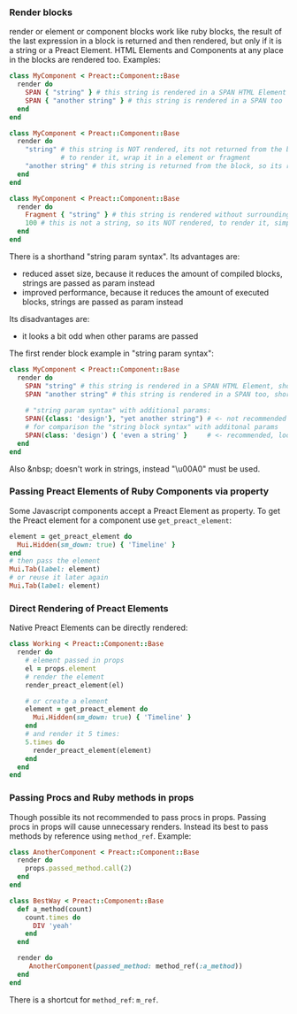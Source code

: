 ### Render blocks
render or element or component blocks work like ruby blocks, the result of the last expression in a block is returned and then rendered,
but only if it is a string or a Preact Element.
HTML Elements and Components at any place in the blocks are rendered too.
Examples:
```ruby
class MyComponent < Preact::Component::Base
  render do
    SPAN { "string" } # this string is rendered in a SPAN HTML Element
    SPAN { "another string" } # this string is rendered in a SPAN too
  end
end
```
```ruby
class MyComponent < Preact::Component::Base
  render do
    "string" # this string is NOT rendered, its not returned from the block and its not wrapped in a Element,
             # to render it, wrap it in a element or fragment
    "another string" # this string is returned from the block, so its rendered
  end
end
```
```ruby
class MyComponent < Preact::Component::Base
  render do
    Fragment { "string" } # this string is rendered without surrounding element
    100 # this is not a string, so its NOT rendered, to render it, simply convert it to a string: "#{100}" or 100.to_s
  end
end
```
There is a shorthand "string param syntax". Its advantages are:
- reduced asset size, because it reduces the amount of compiled blocks, strings are passed as param instead
- improved performance, because it reduces the amount of executed blocks, strings are passed as param instead

Its disadvantages are:
- it looks a bit odd when other params are passed

The first render block example in "string param syntax":
```ruby
class MyComponent < Preact::Component::Base
  render do
    SPAN "string" # this string is rendered in a SPAN HTML Element, short and handy
    SPAN "another string" # this string is rendered in a SPAN too, short and handy
    
    # "string param syntax" with additional params:
    SPAN({class: 'design'}, "yet another string") # <- not recommended
    # for comparison the "string block syntax" with additonal params
    SPAN(class: 'design') { 'even a string' }     # <- recommended, looks better
  end
end
```

Also &nbsp\; doesn't work in strings, instead "\u00A0" must be used.

### Passing Preact Elements of Ruby Components via property

Some Javascript components accept a Preact Element as property. To get the Preact element for a component use `get_preact_element`:
```ruby
element = get_preact_element do
  Mui.Hidden(sm_down: true) { 'Timeline' }
end
# then pass the element
Mui.Tab(label: element)
# or reuse it later again
Mui.Tab(label: element)
```

### Direct Rendering of Preact Elements
Native Preact Elements can be directly rendered: 
```ruby
class Working < Preact::Component::Base
  render do
    # element passed in props
    el = props.element 
    # render the element
    render_preact_element(el)

    # or create a element
    element = get_preact_element do
      Mui.Hidden(sm_down: true) { 'Timeline' }
    end
    # and render it 5 times:
    5.times do
      render_preact_element(element)
    end
  end
end
```

### Passing Procs and Ruby methods in props
Though possible its not recommended to pass procs in props. Passing procs in props will cause unnecessary renders.
Instead its best to pass methods by reference using `method_ref`. Example:
```ruby
class AnotherComponent < Preact::Component::Base
  render do
    props.passed_method.call(2)
  end
end

class BestWay < Preact::Component::Base
  def a_method(count)
    count.times do
      DIV 'yeah'
    end
  end

  render do
     AnotherComponent(passed_method: method_ref(:a_method))
  end
end
```
There is a shortcut for `method_ref`: `m_ref`.

